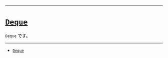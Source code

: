 _____

# [`Deque`](https://github.com/titanium-22/Library_py/blob/main/DataStructures/Deque)
<!-- code=https://github.com/titanium-22/Library_py/blob/main/DataStructures\Deque\Deque.py -->

`Deque` です。

_____

- [`Deque`](./Deque_.md)


